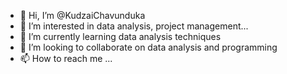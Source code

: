 - 👋 Hi, I’m @KudzaiChavunduka
- 👀 I’m interested in data analysis, project management...
- 🌱 I’m currently learning data analysis techniques
- 💞️ I’m looking to collaborate on data analysis and programming
- 📫 How to reach me ...

<!---
KudzaiChavunduka/KudzaiChavunduka is a ✨ special ✨ repository because its `README.md` (this file) appears on your GitHub profile.
You can click the Preview link to take a look at your changes.
--->

